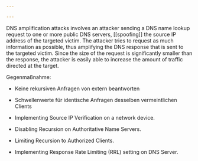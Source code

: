```yaml
---

---
```


DNS amplification attacks involves an attacker sending a DNS name lookup request to one or more public DNS servers, [[spoofing]] the source IP address of the targeted victim. The attacker tries to request as much information as possible, thus amplifying the DNS response that is sent to the targeted victim. Since the size of the request is significantly smaller than the response, the attacker is easily able to increase the amount of traffic directed at the target.

Gegenmaßnahme: 
* Keine rekursiven Anfragen von extern beantworten 
- Schwellenwerte für identische Anfragen desselben vermeintlichen Clients

- Implementing Source IP Verification on a network device.
- Disabling Recursion on Authoritative Name Servers.
- Limiting Recursion to Authorized Clients.
- Implementing Response Rate Limiting (RRL) setting on DNS Server.